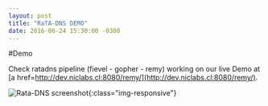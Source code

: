 ```yaml
---
layout: post
title: "RaTA-DNS DEMO"
date: 2016-06-24 15:30:00 -0300
---
```


#Demo

Check ratadns pipeline (fievel - gopher - remy) working on our live Demo
at [a href=http://dev.niclabs.cl:8080/remy/](http://dev.niclabs.cl:8080/remy/).

![Rata-DNS screenshot]({{site.baseurl}}/images/ratadns.png){:class="img-responsive"}

